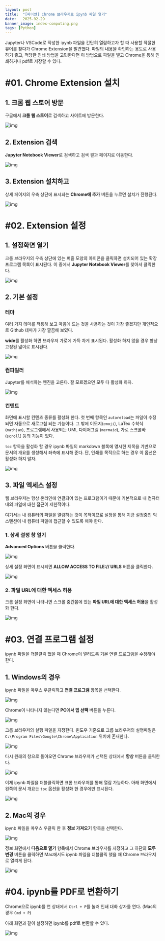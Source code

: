 ```yaml
---
layout: post
title:  "[파이썬] Chrome 브라우저로 ipynb 파일 열기"
date:   2025-02-29
banner_image: index-computing.png
tags: [Python]
---
```


Jupyter나 VSCode로 작성한 ipynb 파일을 간단히 열람하고자 할 때 사용할 적절한 뷰어를 찾다가 Chrome Extension을 발견했다. 파일의 내용을 확인하는 용도로 사용하기 좋고, 적당한 인쇄 방법을 고민한다면 이 방법으로 파일을 열고 Chrome을 통해 인쇄하거나 pdf로 저장할 수 있다.

<!--more-->

# #01. Chrome Extension 설치

## 1. 크롬 웹 스토어 방문

구글에서 **크롬 웹 스토어**로 검색하고 사이트에 방문한다.

![img](/images/posts/2025/0219/ipynb_viewer_01.png)

## 2. Extension 검색

**Jupyter Notebook Viewer**로 검색하고 검색 결과 페이지로 이동한다.

![img](/images/posts/2025/0219/ipynb_viewer_02.png)

## 3. Extension 설치하고

상세 페이지의 우측 상단에 표시되는 **Chrome에 추가** 버튼을 누르면 설치가 진행된다.

![img](/images/posts/2025/0219/ipynb_viewer_03.png)

# #02. Extension 설정

## 1. 설정화면 열기

크롬 브라우저의 우측 상단에 있는 퍼즐 모양의 아이콘을 클릭하면 설치되어 있는 확장 프로그램 목록이 표시된다. 이 중에서 **Jupyter Notebook Viewer**를 찾아서 클릭한다.

![img](/images/posts/2025/0219/ipynb_viewer_04.png)

## 2. 기본 설정

### 테마

여러 가지 테마를 적용해 보고 마음에 드는 것을 사용하는 것이 가장 좋겠지만 개인적으로 Github 테마가 가장 깔끔해 보였다.

**wide**를 활성화 하면 브라우저 가로에 가득 차게 표시된다. 활성화 하지 않을 경우 항상 고정된 넓이로 표시된다.

![img](/images/posts/2025/0219/ipynb_viewer_05.png)

### 컴파일러

Jupyter를 해석하는 엔진을 고른다. 잘 모르겠으면 모두 다 활성화 하자.

![img](/images/posts/2025/0219/ipynb_viewer_06.png)

### 컨텐트

화면에 표시할 컨텐츠 종류를 활성화 한다. 첫 번째 항목인 `autoreload`는 파일이 수정되면 자동으로 새로고침 되는 기능이다. 그 밖에 이모지(`emoji`), LaTex 수학식(`mathjax`), 프로그램에서 사용되는 UML 다이어그램 (`mermaid`), 가로 스크롤바(`scroll`) 등의 기능이 있다.

`toc` 항목을 활성화 할 경우 ipynb 파일의 markdown 블록에 명시한 제목을 기반으로 문서의 개요를 생성해서 좌측에 표시해 준다. 단, 인쇄를 목적으로 하는 경우 이 옵션은 활성화 하지 말자.

![img](/images/posts/2025/0219/ipynb_viewer_07.png)

## 3. 파일 엑세스 설정

웹 브라우저는 항상 온라인에 연결되어 있는 프로그램이기 때문에 기본적으로 내 컴퓨터 내의 파일에 대한 접근이 제한적이다.

여기서는 내 컴퓨터의 파일을 열람하는 것이 목적이므로 설정을 통해 지금 설정중인 익스텐션이 내 컴퓨터 파일에 접근할 수 있도록 해야 한다.

### 1. 상세 설정 창 열기

**Advanced Options** 버튼을 클릭한다.

![img](/images/posts/2025/0219/ipynb_viewer_08.png)

상세 설정 화면이 표시되면 **ALLOW ACCESS TO FILE:// URLS** 버튼을 클릭한다.

![img](/images/posts/2025/0219/ipynb_viewer_09.png)

### 2. 파일 URL에 대한 엑세스 허용

크롬 설정 화면이 나타나면 스크롤 중간쯤에 있는 **파일 URL에 대한 엑세스 허용**을 활성화 한다.

![img](/images/posts/2025/0219/ipynb_viewer_10.png)

# #03. 연결 프로그램 설정

ipynb 파일을 더블클릭 했을 때 Chrome이 열리도록 기본 연결 프로그램을 수정해야 한다.

## 1. Windows의 경우

ipynb 파일을 마우스 우클릭하고 **연결 프로그램** 항목을 선택한다.

![img](/images/posts/2025/0219/ipynb_viewer_11.png)

Chrome이 나타나지 않는다면 **PC에서 앱 선택** 버튼을 누른다.

![img](/images/posts/2025/0219/ipynb_viewer_12.png)

크롬 브라우저의 실행 파일을 지정한다. 윈도우 기준으로 크롬 브라우저의 실행파일은 `C:\Program Files\Google\Chrome\Application` 위치에 존재한다.

![img](/images/posts/2025/0219/ipynb_viewer_13.png)

다시 원래의 창으로 돌아오면 Chrome 브라우저가 선택된 상태에서 **항상** 버튼을 클릭한다.

![img](/images/posts/2025/0219/ipynb_viewer_14.png)

이제 ipynb 파일을 더블클릭하면 크롬 브라우저를 통해 열람 가능하다. 아래 화면에서 왼쪽의 문서 개요는 `toc` 옵션을 활성화 한 경우에만 표시된다.

![img](/images/posts/2025/0219/ipynb_viewer_15.png)

## 2. Mac의 경우

ipynb 파일을 마우스 우클릭 한 후 **정보 가져오기** 항목을 선택한다.

![img](/images/posts/2025/0219/ipynb_viewer_17.png)

정보 화면에서 **다음으로 열기** 항목에서 Chrome 브라우저를 지정하고 그 하단의 **모두 변경** 버튼을 클릭하면 Mac에서도 ipynb 파일을 더블클릭 했을 때 Chrome 브라우저로 열리게 된다.

![img](/images/posts/2025/0219/ipynb_viewer_18.png)

# #04. ipynb를 PDF로 변환하기

Chrome으로 ipynb를 연 상태에서 `Ctrl + P`를 눌러 인쇄 대화 상자를 연다. (Mac의 경우 `Cmd + P`)

아래 화면과 같이 설정하면 ipynb를 pdf로 변환할 수 있다.

![img](/images/posts/2025/0219/ipynb_viewer_16.png)